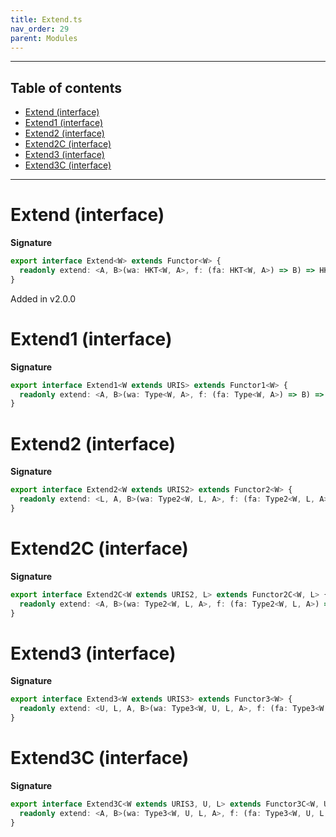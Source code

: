 ```yaml
---
title: Extend.ts
nav_order: 29
parent: Modules
---
```


---

<h2 class="text-delta">Table of contents</h2>

- [Extend (interface)](#extend-interface)
- [Extend1 (interface)](#extend1-interface)
- [Extend2 (interface)](#extend2-interface)
- [Extend2C (interface)](#extend2c-interface)
- [Extend3 (interface)](#extend3-interface)
- [Extend3C (interface)](#extend3c-interface)

---

# Extend (interface)

**Signature**

```ts
export interface Extend<W> extends Functor<W> {
  readonly extend: <A, B>(wa: HKT<W, A>, f: (fa: HKT<W, A>) => B) => HKT<W, B>
}
```

Added in v2.0.0

# Extend1 (interface)

**Signature**

```ts
export interface Extend1<W extends URIS> extends Functor1<W> {
  readonly extend: <A, B>(wa: Type<W, A>, f: (fa: Type<W, A>) => B) => Type<W, B>
}
```

# Extend2 (interface)

**Signature**

```ts
export interface Extend2<W extends URIS2> extends Functor2<W> {
  readonly extend: <L, A, B>(wa: Type2<W, L, A>, f: (fa: Type2<W, L, A>) => B) => Type2<W, L, B>
}
```

# Extend2C (interface)

**Signature**

```ts
export interface Extend2C<W extends URIS2, L> extends Functor2C<W, L> {
  readonly extend: <A, B>(wa: Type2<W, L, A>, f: (fa: Type2<W, L, A>) => B) => Type2<W, L, B>
}
```

# Extend3 (interface)

**Signature**

```ts
export interface Extend3<W extends URIS3> extends Functor3<W> {
  readonly extend: <U, L, A, B>(wa: Type3<W, U, L, A>, f: (fa: Type3<W, U, L, A>) => B) => Type3<W, U, L, B>
}
```

# Extend3C (interface)

**Signature**

```ts
export interface Extend3C<W extends URIS3, U, L> extends Functor3C<W, U, L> {
  readonly extend: <A, B>(wa: Type3<W, U, L, A>, f: (fa: Type3<W, U, L, A>) => B) => Type3<W, U, L, B>
}
```
